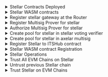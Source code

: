 <details>
<summary>Stellar Contracts Deployed</summary>

| Contract                  | TX                                                                                                          | CMD                                                                                                                                |
| ------------------------- | ----------------------------------------------------------------------------------------------------------- | ---------------------------------------------------------------------------------------------------------------------------------- |
| `AxelarGateway`           | https://stellar.expert/explorer/testnet/tx/71a172220b70f3d18b26d9066524994f8f40db76d06812e69181148365dd9901 | `ts-node stellar/deploy-contract.js deploy AxelarGateway --version v1.0.0 --minimum-rotation-delay 0 --previous-signers-retention 15` |
| `AxelarOperators`         | https://stellar.expert/explorer/testnet/tx/5f41466342a8a51908c32bada4123f0f16388bd1addd246dd09c59f6da25a162 | `ts-node stellar/deploy-contract.js deploy AxelarOperators --version v1.0.0`                                                          |
| `AxelarGasService`        | https://stellar.expert/explorer/testnet/tx/d33dd8764200f750a13716b68addd1fc84f6973edfc765d854106a72119bbee8 | `ts-node stellar/deploy-contract.js deploy AxelarGasService --version v1.0.0`                                                         |
| `Upgrader`                | https://stellar.expert/explorer/testnet/tx/3c44441cc1a39c6b0e58252ad25d65d442962e94398d175346f6ff98390ae4ff | `ts-node stellar/deploy-contract.js deploy Upgrader --version v1.0.0`                                                                 |
| `InterchainTokenService ` | https://stellar.expert/explorer/testnet/tx/a1296b8851d3b5c0e204300a6400fad98effc547935eead9e0a7270607fd78ef | `ts-node stellar/deploy-contract.js deploy InterchainTokenService --version v1.0.0`                                                   |
| `AxelarExample`           | https://stellar.expert/explorer/testnet/tx/7f1a70b65431d6cf51e2e854ee452285ef32592ab1d30f87a65bd4c39eed9aa5 | `ts-node stellar/deploy-contract.js deploy AxelarExample --wasm-path artifacts/stellar_example-v1.0.0.optimized.wasm`                 |

</details>

<details>
<summary>Stellar WASM contracts</summary>

| Contract         | TX                                                                                                               | CMD                                                                                                                                                     |
| ---------------- | ---------------------------------------------------------------------------------------------------------------- | ------------------------------------------------------------------------------------------------------------------------------------------------------- |
| `VotingVerifier` | https://devnet-amplifier.axelarscan.io/account/axelar1w78434ta3l83fstf743xh9v5vkh4k203x2rh7l6w093n4s4vzv0suz09g3 | `ts-node ./cosmwasm/deploy-contract.js instantiate -c VotingVerifier --fetchCodeId --instantiate2 --admin "axelar1zlr7e5qf3sz7yf890rkh9tcnu87234k6k7ytd9"` |
| `Gateway`        | https://devnet-amplifier.axelarscan.io/account/axelar1tatg2n9gsq6vkkafm6pv8hsunr236wgdk4gdc7lw0hs2e3cnspmsw75rld | `ts-node ./cosmwasm/deploy-contract.js instantiate -c Gateway --fetchCodeId --instantiate2 --admin "axelar1zlr7e5qf3sz7yf890rkh9tcnu87234k6k7ytd9"`        |
| `MultisigProver` | https://devnet-amplifier.axelarscan.io/account/axelar1lgtcv0lfxwaz2prmea2y73lespr3mnwkfjv9kr0q6j7qhvhvwx6s54cesj | `ts-node ./cosmwasm/deploy-contract.js instantiate -c MultisigProver --fetchCodeId --instantiate2 --admin "axelar1zlr7e5qf3sz7yf890rkh9tcnu87234k6k7ytd9"` |

</details>

<details>
<summary>Register stellar gateway at the Router</summary>

```
➜  axelar-contract-deployments git:(release/2025-q1-devnet) ✗ ts-node cosmwasm/submit-proposal.js execute \
  -c Router \
  -t "Register Gateway for stellar" \
  -d "Register Gateway address for stellar at Router contract" \
  --runAs $RUN_AS_ACCOUNT \
  --deposit $DEPOSIT_VALUE \
  --msg "{
    \"register_chain\": {
      \"chain\": \"stellar-2025-q1\",
      \"gateway_address\": \"$GATEWAY\",
      \"msg_id_format\": \"hex_tx_hash_and_event_index\"
      }
    }"
Encoded /cosmwasm.wasm.v1.ExecuteContractProposal: {
  "title": "Register Gateway for stellar",
  "description": "Register Gateway address for stellar at Router contract",
  "runAs": "axelar1zlr7e5qf3sz7yf890rkh9tcnu87234k6k7ytd9",
  "contract": "axelar14jjdxqhuxk803e9pq64w4fgf385y86xxhkpzswe9crmu6vxycezst0zq8y",
  "msg": {
    "register_chain": {
      "chain": "stellar-2025-q1",
      "gateway_address": "axelar1tatg2n9gsq6vkkafm6pv8hsunr236wgdk4gdc7lw0hs2e3cnspmsw75rld",
      "msg_id_format": "hex_tx_hash_and_event_index"
    }
  },
  "funds": []
}

Proceed with proposal submission? (y/n) y

Proposal submitted: 131
```

</details>

<details>
<summary>Register Multisig Prover for stellar</summary>

```
➜  axelar-contract-deployments git:(release/2025-q1-devnet) ✗ ts-node cosmwasm/submit-proposal.js execute \
  -c Coordinator \
  -t "Register Multisig Prover for stellar" \
  -d "Register Multisig Prover address for stellar at Coordinator contract" \
  --runAs $RUN_AS_ACCOUNT \
  --deposit $DEPOSIT_VALUE \
  --msg "{
    \"register_prover_contract\": {
      \"chain_name\": \"stellar-2025-q1\",
      \"new_prover_addr\": \"$MULTISIG_PROVER\"
    }
  }"
Encoded /cosmwasm.wasm.v1.ExecuteContractProposal: {
  "title": "Register Multisig Prover for stellar",
  "description": "Register Multisig Prover address for stellar at Coordinator contract",
  "runAs": "axelar1zlr7e5qf3sz7yf890rkh9tcnu87234k6k7ytd9",
  "contract": "axelar1m2498n4h2tskcsmssjnzswl5e6eflmqnh487ds47yxyu6y5h4zuqr9zk4g",
  "msg": {
    "register_prover_contract": {
      "chain_name": "stellar-2025-q1",
      "new_prover_addr": "axelar1lgtcv0lfxwaz2prmea2y73lespr3mnwkfjv9kr0q6j7qhvhvwx6s54cesj"
    }
  },
  "funds": []
}

Proceed with proposal submission? (y/n) y

Proposal submitted: 132
```

</details>

<details>
<summary>Authorize Multisig Prover for stellar</summary>

```
➜  axelar-contract-deployments git:(release/2025-q1-devnet) ✗ ts-node cosmwasm/submit-proposal.js execute \
  -c Multisig \
  -t "Authorize Multisig Prover for stellar" \
  -d "Authorize Multisig Prover address for stellar at Multisig contract" \
  --runAs $RUN_AS_ACCOUNT \
  --deposit $DEPOSIT_VALUE \
  --msg "{
    \"authorize_callers\": {
      \"contracts\": {
        \"$MULTISIG_PROVER\": \"stellar-2025-q1\"
      }
    }
  }"
Encoded /cosmwasm.wasm.v1.ExecuteContractProposal: {
  "title": "Authorize Multisig Prover for stellar",
  "description": "Authorize Multisig Prover address for stellar at Multisig contract",
  "runAs": "axelar1zlr7e5qf3sz7yf890rkh9tcnu87234k6k7ytd9",
  "contract": "axelar19jxy26z0qnnspa45y5nru0l5rmy9d637z5km2ndjxthfxf5qaswst9290r",
  "msg": {
    "authorize_callers": {
      "contracts": {
        "axelar1lgtcv0lfxwaz2prmea2y73lespr3mnwkfjv9kr0q6j7qhvhvwx6s54cesj": "stellar-2025-q1"
      }
    }
  },
  "funds": []
}

Proceed with proposal submission? (y/n) y

Proposal submitted: 133
```

</details>

<details>
<summary>Create pool for stellar in stellar voting verifier</summary>

```
➜  axelar-contract-deployments git:(release/2025-q1-devnet) ✗ ts-node cosmwasm/submit-proposal.js execute \
  -c Rewards \
  -t "Create pool for stellar in stellar voting verifier" \
  -d "Create pool for stellar in stellar voting verifier" \
  --runAs $RUN_AS_ACCOUNT \
  --deposit $DEPOSIT_VALUE \
  --msg "{
    \"create_pool\": {
      \"params\": {
        \"epoch_duration\": \"100\",
        \"participation_threshold\": [\"7\", \"10\"],
        \"rewards_per_epoch\": \"100\"
      },
      \"pool_id\": {
        \"chain_name\": \"stellar-2025-q1\",
        \"contract\": \"$VOTING_VERIFIER\"
      }
    }
  }"
Encoded /cosmwasm.wasm.v1.ExecuteContractProposal: {
  "title": "Create pool for stellar in stellar voting verifier",
  "description": "Create pool for stellar in stellar voting verifier",
  "runAs": "axelar1zlr7e5qf3sz7yf890rkh9tcnu87234k6k7ytd9",
  "contract": "axelar1vaj9sfzc3z0gpel90wu4ljutncutv0wuhvvwfsh30rqxq422z89qnd989l",
  "msg": {
    "create_pool": {
      "params": {
        "epoch_duration": "100",
        "participation_threshold": [
          "7",
          "10"
        ],
        "rewards_per_epoch": "100"
      },
      "pool_id": {
        "chain_name": "stellar-2025-q1",
        "contract": "axelar1w78434ta3l83fstf743xh9v5vkh4k203x2rh7l6w093n4s4vzv0suz09g3"
      }
    }
  },
  "funds": []
}

Proceed with proposal submission? (y/n) y

Proposal submitted: 135
```

</details>

<details>
<summary>Create pool for stellar in axelar multisig</summary>

```
➜  axelar-contract-deployments git:(release/2025-q1-devnet) ✗ ts-node cosmwasm/submit-proposal.js execute \
  -c Rewards \
  -t "Create pool for stellar in axelar multisig" \
  -d "Create pool for stellar in axelar multisig" \
  --runAs $RUN_AS_ACCOUNT \
  --deposit $DEPOSIT_VALUE \
  --msg "{
    \"create_pool\": {
      \"params\": {
        \"epoch_duration\": \"100\",
        \"participation_threshold\": [\"7\", \"10\"],
        \"rewards_per_epoch\": \"100\"
      },
      \"pool_id\": {
        \"chain_name\": \"stellar-2025-q1\",
        \"contract\": \"$MULTISIG\"
      }
    }
  }"
Encoded /cosmwasm.wasm.v1.ExecuteContractProposal: {
  "title": "Create pool for stellar in axelar multisig",
  "description": "Create pool for stellar in axelar multisig",
  "runAs": "axelar1zlr7e5qf3sz7yf890rkh9tcnu87234k6k7ytd9",
  "contract": "axelar1vaj9sfzc3z0gpel90wu4ljutncutv0wuhvvwfsh30rqxq422z89qnd989l",
  "msg": {
    "create_pool": {
      "params": {
        "epoch_duration": "100",
        "participation_threshold": [
          "7",
          "10"
        ],
        "rewards_per_epoch": "100"
      },
      "pool_id": {
        "chain_name": "stellar-2025-q1",
        "contract": "axelar19jxy26z0qnnspa45y5nru0l5rmy9d637z5km2ndjxthfxf5qaswst9290r"
      }
    }
  },
  "funds": []
}

Proceed with proposal submission? (y/n) y

Proposal submitted: 136
```

</details>

<details>
<summary>Register Stellar to ITSHub contract</summary>

```
➜  axelar-contract-deployments git:(release/2025-q1-devnet) ✗ ts-node cosmwasm/submit-proposal.js \
    its-hub-register-chains stellar-2025-q1 \
    -t "Register stellar-2025-q1 on ITS Hub" \
    -d "Register stellar-2025-q1 on ITS Hub" \
    --deposit 100000000 \
    --runAs axelar1zlr7e5qf3sz7yf890rkh9tcnu87234k6k7ytd9
Encoded /cosmwasm.wasm.v1.ExecuteContractProposal: {
  "title": "Register stellar-2025-q1 on ITS Hub",
  "description": "Register stellar-2025-q1 on ITS Hub",
  "runAs": "axelar1zlr7e5qf3sz7yf890rkh9tcnu87234k6k7ytd9",
  "contract": "axelar157hl7gpuknjmhtac2qnphuazv2yerfagva7lsu9vuj2pgn32z22qa26dk4",
  "msg": {
    "register_chains": {
      "chains": [
        {
          "chain": "stellar-2025-q1",
          "its_edge_contract": "CATNQHWMG4VOWPSWF4HXVW7ASDJNX7M7F6JLFC544T7ZMMXXAE2HUDTY",
          "truncation": {
            "max_uint": "170141183460469231731687303715884105727",
            "max_decimals_when_truncating": 255
          }
        }
      ]
    }
  },
  "funds": []
}

Proceed with proposal submission? (y/n) y

Proposal submitted: 137
```

</details>

<details>
<summary>Stellar WASM contract Registration</summary>

| Operation                     | TX                                                                                                         | CMD                                                                                                             |
| ----------------------------- | ---------------------------------------------------------------------------------------------------------- | --------------------------------------------------------------------------------------------------------------- |
| `Create genesis verifier set` | https://devnet-amplifier.axelarscan.io/tx/30B0C468A9ACD13E9CFDAC5656D27CA51ADE4758ABD033CF9B152DDA8F51AAD9 | `axd tx wasm execute $MULTISIG_PROVER '"update_verifier_set"' --from amplifier --gas auto --gas-adjustment 1.2` |

</details>

<details>
<summary>Stellar Operations</summary>

| Ops             | TX                                                                                                          | CMD                              |
| --------------- | ----------------------------------------------------------------------------------------------------------- | -------------------------------- |
| `Rotate Signer` | https://stellar.expert/explorer/testnet/tx/8742a7cf3a49ecd7de380903cf0a4e83571876b3f862f9cb64a89ef4c8fc82ae | `ts-node stellar/gateway.js rotate` |

</details>

<details>
<summary>Trust All EVM Chains on Stellar</summary>

```
➜  axelar-contract-deployments git:(release/2025-q1-devnet) ✗ ts-node stellar/its.js add-trusted-chains all
Wallet address: GCRN3JXRVXHQTFQFM7NR4TTTORGZDCJWPIOLPQQHL6WMAQGVMWSXJL3Q

Wallet balances: 9927.9954339 XLM

Wallet sequence: 2667174690838

Proceed with action addTrustedChains (y/n) y

set_trusted_chain: core-avalanche

Is trusted chain tx: 4e020aefd74e77fca083b97c96bb85a2461d596222c311f1f68fcb79deaa5c7a

set_trusted_chain tx: 185cd694f0ea02c0f661c8bc624a93cb7acc55d66f1bc9866c6dc472a0386955

Successfully added trusted chain: core-avalanche

set_trusted_chain: core-ethereum

Is trusted chain tx: 0415f36a015362829fc8686371d59deece0254af6e6a40b355e2ebed7c0f8722

set_trusted_chain tx: 337ba02a9f6157b1901f235ae7d5a5e16379f01ed6f4e218b741ebda597048a1

Successfully added trusted chain: core-ethereum

set_trusted_chain: core-optimism

Is trusted chain tx: fd2a4f5632ce019daf9d2e209ba57f9f6724e9f5b8826ef0e49e6e8c76df32f6

set_trusted_chain tx: 596c49660e673e4969b689c4ac8720e017b907de4894e8136f9e999bbf76dd2f

Successfully added trusted chain: core-optimism

set_trusted_chain: avalanche-fuji

Is trusted chain tx: f1489357bef1f7728702ee91a68538711edb949d4115e243c58f3e210092cd11

set_trusted_chain tx: 0fc0461825047c997626c2cbb341e709f1429d2f9930c7df4ec61ef8c6a66aea

Successfully added trusted chain: avalanche-fuji

set_trusted_chain: eth-sepolia

Is trusted chain tx: 747b6a1f87f5d72a70e09e6317f9250e578c5287bae49b407ff486b6113fc2ce

set_trusted_chain tx: 43bf0ae5e931a7fb4d380c80d65f5d605ea7aa8d746e4fb846069e8e5edd0f9e

Successfully added trusted chain: eth-sepolia

set_trusted_chain: optimism-sepolia

Is trusted chain tx: a9ab5fd55e2e847d03268111425cdffaa2227df5307b0a65a12ba4b3d8b1b386

set_trusted_chain tx: a56a485576adccb0e0ea3e9a4cc7a76cbecbf0ce5eb1bc98e825d41159898495

Successfully added trusted chain: optimism-sepolia

set_trusted_chain: flow

Is trusted chain tx: 7b2a5b858f1d42cc86e3cde9bfb065eb84f95431e3d0d1e0b55dacbab6406629

set_trusted_chain tx: 8fec9d8c52964bf25d909ffbfd76d1dac76b85dcaae76b49eab2e4b3414cc5d0

Successfully added trusted chain: flow

set_trusted_chain: stellar-2024-q4

Is trusted chain tx: ce5ca44d03b38cb1e3735dc6e21b49d86a5b1212ff1053e90a2e44635995ca71

set_trusted_chain tx: cc3ac08cb0b9c0dc67b75af7c6a55f2dda69d4da8b965320d85fa66ece491d81

Successfully added trusted chain: stellar-2024-q4

set_trusted_chain: stellar-2025-q1

Is trusted chain tx: 0d710bc14e38907bdd4392142ffca41645860a0ae3f6e196e66c1c3f197414be

set_trusted_chain tx: 9d23dd53f670fd045b9e58947479de39425874ad6b85d6e2dfea99e32faf837a

Successfully added trusted chain: stellar-2025-q1

set_trusted_chain: sui-2

Is trusted chain tx: 9319c6cef6f9ca30ec7079be4155cb846167ff2799a2ccca7bb6f40f7ed92f22

set_trusted_chain tx: 585170f085816e11cfdb3b4d81423e3b0cb935a6e323d20fae234230d5612c52

Successfully added trusted chain: sui-2
```

</details>

<details>
<summary>Untrust previous Stellar chain</summary>

```
➜  axelar-contract-deployments git:(release/2025-q1-devnet) ✗ ts-node stellar/its.js remove-trusted-chains stellar-2024-q4
Wallet address: GCRN3JXRVXHQTFQFM7NR4TTTORGZDCJWPIOLPQQHL6WMAQGVMWSXJL3Q

Wallet balances: 9926.5595192 XLM

Wallet sequence: 2667174690858

Proceed with action removeTrustedChains (y/n) y

remove_trusted_chain: stellar-2024-q4

Is trusted chain tx: 07eb74e67aa7842a181609a278591ff1307de7e63d3335fae455250f5b34ff30

remove_trusted_chain tx: 2a802e6d759b0a117da1abab566f27c6983dc4283021a4431b5c19c1cda51102

Successfully removed trusted chain: stellar-2024-q4
```

</details>

<details>
<summary>Trust Stellar on EVM Chains </summary>

```
ts-node evm/its.js set-trusted-chains stellar-2025-q1 hub -n all -y
Environment: devnet-amplifier

Chain: Avalanche Fuji

Wallet address: 0xba76c6980428A0b10CFC5d8ccb61949677A61233

Wallet balance: 90.71079925323565

Wallet nonce: 3540

Contract name: InterchainTokenService

Contract address: 0x77883201091c08570D55000AB32645b88cB96324

Gas options: {}

Action: set-trusted-chains

set-trusted-chains tx: 0x93d622bf98f8d5a50c31ebbdb0e5920247e6a8c545ce138ef665d86a49695721

Chain: Ethereum Sepolia

Wallet address: 0xba76c6980428A0b10CFC5d8ccb61949677A61233

Wallet balance: 182.63010404650808

Wallet nonce: 1198

Contract name: InterchainTokenService

Contract address: 0x77883201091c08570D55000AB32645b88cB96324

Gas options: {}

Action: set-trusted-chains

set-trusted-chains tx: 0xb391a56d598c6f1935d9a104ecff3bb299953dc74824693c6c67da18be4cec3d

Chain: Optimism Sepolia

Wallet address: 0xba76c6980428A0b10CFC5d8ccb61949677A61233

Wallet balance: 3.5643049057279796

Wallet nonce: 668

Contract name: InterchainTokenService

Contract address: 0x77883201091c08570D55000AB32645b88cB96324

Gas options: {}

Action: set-trusted-chains

set-trusted-chains tx: 0x0504d73835371b934b28be910cfb934fc7db04e2a849586cd0c82f648d4d471e

Chain: Avalanche Fuji

Wallet address: 0xba76c6980428A0b10CFC5d8ccb61949677A61233

Wallet balance: 90.71074006623562

Wallet nonce: 3541

Contract name: InterchainTokenService

Contract address: 0x2269B93c8D8D4AfcE9786d2940F5Fcd4386Db7ff

Gas options: {}

Action: set-trusted-chains

set-trusted-chains tx: 0xd25f83c0de11fe86dec1ac885b674ad664e6f7a2a6155869d215e4d9187ff840

Chain: Eth Sepolia

Wallet address: 0xba76c6980428A0b10CFC5d8ccb61949677A61233

Wallet balance: 182.62998487857308

Wallet nonce: 1199

Contract name: InterchainTokenService

Contract address: 0x2269B93c8D8D4AfcE9786d2940F5Fcd4386Db7ff

Gas options: {}

Action: set-trusted-chains

set-trusted-chains tx: 0x176631c03de02673deda0bc311f08d6ce918fdf948c40cd9c940be9e76b9f616

Chain: Optimism Sepolia

Wallet address: 0xba76c6980428A0b10CFC5d8ccb61949677A61233

Wallet balance: 3.564186018654893

Wallet nonce: 669

Contract name: InterchainTokenService

Contract address: 0x2269B93c8D8D4AfcE9786d2940F5Fcd4386Db7ff

Gas options: {}

Action: set-trusted-chains

set-trusted-chains tx: 0x973a208fce7ad1befe90abf2a6380271d04eee647a0e9c5918f35d7c745934e5

Chain: Flow

Wallet address: 0xba76c6980428A0b10CFC5d8ccb61949677A61233

Wallet balance: 101209.19285255017

Wallet nonce: 1416

Contract name: InterchainTokenService

Contract address: 0x2269B93c8D8D4AfcE9786d2940F5Fcd4386Db7ff

Gas options: {
"gasLimit": 8000000
}

Action: set-trusted-chains

set-trusted-chains tx: 0x9f64f1945798ccbc2762fc666b8b287adc95882deb35707acdfe2fb9c950a470
```

</details>
